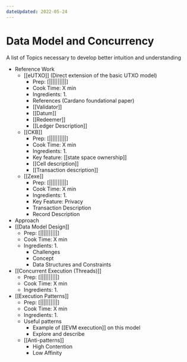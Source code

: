 ```yaml
---
dateUpdated: 2022-05-24
---
```


# Data Model and Concurrency
A list of Topics necessary to develop better intuition and understanding

- Reference Work
	- [[eUTXO]] (Direct extension of the basic UTXO model)
		- Prep: [||||||||||]
		- Cook Time: X min
		- Ingredients:
			1. 
		- References (Cardano foundational paper)
		- [[Validator]]
		- [[Datum]]
		- [[Redeemer]]
		- [[Ledger Description]]
	- [[CKB]]
		- Prep: [||||||||||]
		- Cook Time: X min
		- Ingredients:
			1. 
		- Key feature: [[state space ownership]]
		- [[Cell description]]
		- [[Transaction description]]
	- [[Zexe]]
		- Prep: [||||||||||]
		- Cook Time: X min
		- Ingredients:
			1. 
		- Key Feature: Privacy
		- Transaction Description
		- Record Description
- Approach
- [[Data Model Design]]
	- Prep: [||||||||||]
	- Cook Time: X min
	- Ingredients:
		1. 
		- Challenges
		- Concept
		- Data Structures and Constraints
- [[Concurrent Execution (Threads)]]
	- Prep: [||||||||||]
	- Cook Time: X min
	- Ingredients:
			1. 
- [[Execution Patterns]]
	- Prep: [||||||||||]
	- Cook Time: X min
	- Ingredients:
		1. 
	- Useful patterns
		- Example of [[EVM execution]] on this model
		- Explore and describe
	- [[Anti-patterns]]
		- High Contention
		- Low Affinity
		